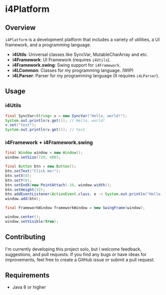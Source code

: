 # i4Platform

## Overview

`i4Platform` is a development platform that includes a variety of utilities, a UI framework, and a programming language.

- **i4Utils**: Universal classes like SyncVar, MutableCharArray and etc.
- **i4Framework**: UI Framework (requires `i4Utils`).
- **i4Framework.swing**: Swing support for `i4Framework`.
- **i4LCommon**: Classes for my programming language. (WIP)
- **i4LParser**: Parser for my programming language (It requires `i4LParser`).

## Usage
### i4Utils
```Java
final SyncVar<String> v = new SyncVar("Hello, world!");
System.out.println(v.get()); // Hello, world!
v.set("test");
System.out.println(v.get()); // test
```

### i4Framework + i4Framework.swing
```Java
final Window window = new Window();
window.setSize(720, 480);

final Button btn = new Button();
btn.setText("Click me!");
btn.setX(8);
btn.setY(8);
btn.setEndX(new PointAttach(-16, window.width));
btn.setHeight(32);
btn.addEventListener(ActionEvent.class, e -> System.out.println("Hello, world!"));
window.add(btn);

final FrameworkWindow frameworkWindow = new SwingFrame(window);

window.center();
window.setVisible(true);
```

## Contributing
I'm currently developing this project solo, but I welcome feedback, suggestions, and pull requests.
If you find any bugs or have ideas for improvements, feel free to create a GitHub issue or submit a pull request.

## Requirements
 - Java 8 or higher